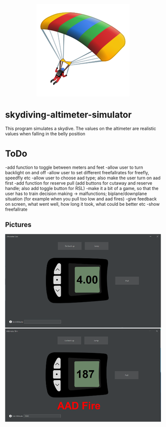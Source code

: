 <div align="center">
  <p>
    <a href="https://github.com/mr-s8/skydiving-altimeter-simulator/blob/main/images/google_emoji.png"><img src="https://github.com/mr-s8/skydiving-altimeter-simulator/blob/main/images/google_emoji.png" width="300" alt="skydiving emoji" /></a>
  </p>
</div>



# skydiving-altimeter-simulator
This program simulates a skydive. The values on the altimeter are realistic values when falling in the belly position


# ToDo
-add function to toggle between meters and feet
-allow user to turn backlight on and off
-allow user to set different freefallrates for freefly, speedfly etc
-allow user to choose aad type; also make the user turn on aad first
-add function for reserve pull (add buttons for cutaway and reserve handle; also add toggle button for RSL)
-make it a bit of a game, so that the user has to train decision making -> malfunctions; biplane/downplane situation (for example when you pull too low and aad fires)
-give feedback on screen, what went well, how long it took, what could be better etc
-show freefallrate

## Pictures
<div align="center">
  <p>
    <a href="https://github.com/mr-s8/skydiving-altimeter-simulator/blob/main/images/alti_sim.PNG"><img src="https://github.com/mr-s8/skydiving-altimeter-simulator/blob/main/images/alti_sim.PNG" alt="screenshot" /></a>
    <a href="https://github.com/mr-s8/skydiving-altimeter-simulator/blob/main/images/alti_sim_aad.PNG"><img src="https://github.com/mr-s8/skydiving-altimeter-simulator/blob/main/images/alti_sim_aad.PNG" alt="screenshot" /></a>
  </p>
</div>

